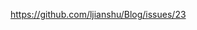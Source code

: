 <!--
 * @Descripttion: 
 * @version: 1.0.0
 * @Author: jimmiezhou
 * @Date: 2019-11-22 16:41:58
 * @LastEditors: jimmiezhou
 * @LastEditTime: 2019-11-22 16:42:01
 -->
https://github.com/ljianshu/Blog/issues/23